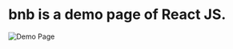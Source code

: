 # bnb is a demo page of React JS.
![Demo Page](https://github.com/manimnk17/bnb/blob/main/screencapture-localhost-3000-2023-06-10-13_12_09.png)
